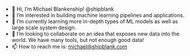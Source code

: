 - 👋 Hi, I’m Michael Blankenship! @shipblank
- 👀 I’m interested in building machine learning pipelines and applications.
- 🌱 I’m currently learning more in-depth types of ML models as well as large scale system design.
- 💞️ I’m looking to collaborate on an idea that exposes new data into the world. We have many tools, but not enough good data!
- 📫 How to reach me is: michael@shipblank.com
